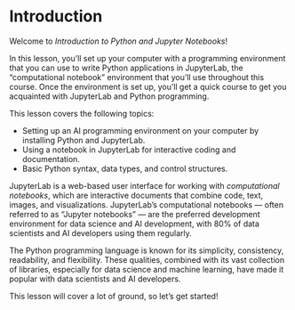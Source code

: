 # Introduction

Welcome to _Introduction to Python and Jupyter Notebooks_! 

In this lesson, you’ll set up your computer with a programming environment that you can use to write Python applications in JupyterLab, the “computational notebook” environment that you’ll use throughout this course. Once the environment is set up, you’ll get a quick course to get you acquainted with JupyterLab and Python programming.

This lesson covers the following topics:

* Setting up an AI programming environment on your computer by installing Python and JupyterLab.
* Using a notebook in JupyterLab for interactive coding and documentation.
* Basic Python syntax, data types, and control structures.

JupyterLab is a web-based user interface for working with _computational notebooks_, which are interactive documents that combine code, text, images, and visualizations. JupyterLab’s computational notebooks — often referred to as “Jupyter notebooks” — are the preferred development environment for data science and AI development, with 80% of data scientists and AI developers using them regularly.

The Python programming language is known for its simplicity, consistency, readability, and flexibility. These qualities, combined with its vast collection of libraries, especially for data science and machine learning, have made it popular with data scientists and AI developers.

This lesson will cover a lot of ground, so let’s get started!
